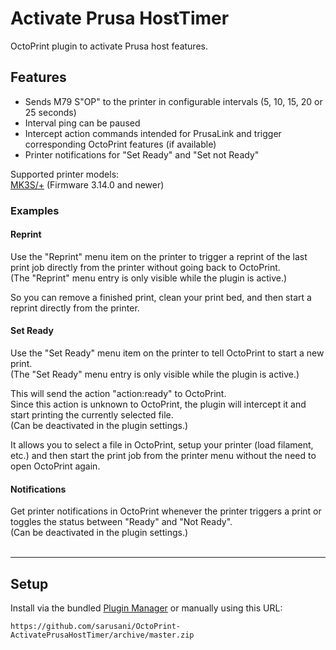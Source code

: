 # Activate Prusa HostTimer

OctoPrint plugin to activate Prusa host features.

## Features
- Sends M79 S"OP" to the printer in configurable intervals (5, 10, 15, 20 or 25 seconds)
- Interval ping can be paused
- Intercept action commands intended for PrusaLink and trigger corresponding OctoPrint features (if available)
- Printer notifications for "Set Ready" and "Set not Ready"

Supported printer models:<br />
[MK3S/+](https://github.com/prusa3d/Prusa-Firmware/releases) (Firmware 3.14.0 and newer)

### Examples
#### Reprint
Use the "Reprint" menu item on the printer to trigger a reprint of the last print job directly from the printer without going back to OctoPrint.<br />
(The "Reprint" menu entry is only visible while the plugin is active.)

So you can remove a finished print, clean your print bed, and then start a reprint directly from the printer.

#### Set Ready
Use the "Set Ready" menu item on the printer to tell OctoPrint to start a new print.<br />
(The "Set Ready" menu entry is only visible while the plugin is active.)

This will send the action "action:ready" to OctoPrint.<br />
Since this action is unknown to OctoPrint, the plugin will intercept it and start printing the currently selected file.<br />
(Can be deactivated in the plugin settings.)

It allows you to select a file in OctoPrint, setup your printer (load filament, etc.) and then start the print job from the printer menu without the need to open OctoPrint again.

#### Notifications
Get printer notifications in OctoPrint whenever the printer triggers a print or toggles the status between "Ready" and "Not Ready".<br />
(Can be deactivated in the plugin settings.)
<br />
<br />
___
## Setup

Install via the bundled [Plugin Manager](https://github.com/foosel/OctoPrint/wiki/Plugin:-Plugin-Manager)
or manually using this URL:

    https://github.com/sarusani/OctoPrint-ActivatePrusaHostTimer/archive/master.zip
